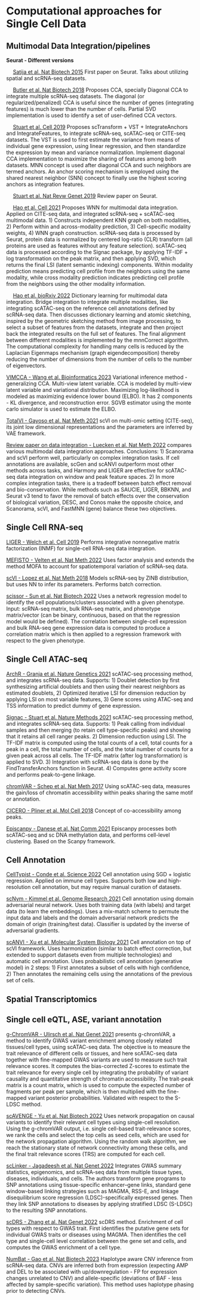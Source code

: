 # Computational approaches for Single Cell Data

## Multimodal Data Integration/pipelines

**Seurat - Different versions**

  &emsp; [Satija et al. Nat Biotech 2015](https://pubmed.ncbi.nlm.nih.gov/25867923/) First paper on Seurat. Talks about utilizing spatial and scRNA-seq datasets.
  
  &emsp; [Butler et al. Nat Biotech 2018](https://pubmed.ncbi.nlm.nih.gov/29608179/) Proposes CCA, specially Diagonal CCA to integrate multiple scRNA-seq datasets. The diagonal (or regularized/penalized) CCA is useful since the number of genes (integrating features) is much lower than the number of cells. Partial SVD implementation is used to identify a set of user-defined CCA vectors.
  
  &emsp; [Stuart et al. Cell 2019](https://pubmed.ncbi.nlm.nih.gov/31178118/) Proposes scTransform + VST + IntegrateAnchors and IntegrateFeatures, to integrate scRNA-seq, scATAC-seq or CITE-seq datasets. The VST is used to first estimate the variance from means of individual gene expression, using linear regression, and then standardize the expression by mean and variance normalization. Implement diagonal CCA implementation to maximize the sharing of features among both datasets. MNN concept is used after diagonal CCA and such neighbors are termed anchors. An anchor scoring mechanism is employed using the shared nearest neighbor (SNN) concept to finally use the highest scoring anchors as integration features.
  
  &emsp; [Stuart et al. Nat Revw Genet 2019](https://pubmed.ncbi.nlm.nih.gov/30696980/) Review paper on Seurat.
  
  &emsp; [Hao et al. Cell 2021](https://pubmed.ncbi.nlm.nih.gov/34062119/) Proposes WNN for multimodal data integration. Applied on CITE-seq data, and integrated scRNA-seq + scATAC-seq multimodal data. 1) Constructs independent KNN graph on both modalities, 2) Perform within and across-modality prediction, 3) Cell-specific modality weights, 4) WNN graph construction. scRNA-seq data is processed by Seurat, protein data is normalized by centered log-ratio (CLR) transform (all proteins are used as features without any feature selection). scATAC-seq data is processed according to the Signac package, by applying TF-IDF + log transformation on the peak matrix, and then applying SVD, which returns the final LSI (latent semantic indexing) components. Within modality prediction means predicting cell profile from the neighbors using the same modality, while cross modality prediction indicates predicting cell profile from the neighbors using the other modality information.
  
  &emsp; [Hao et al. bioRxiv 2022](https://www.biorxiv.org/content/10.1101/2022.02.24.481684v1) Dictionary learning for multimodal data integration. Bridge integration to integrate multiple modalities, like integrating scATAC-seq on the reference cell annotations defined by scRNA-seq data. Then discusses dictionary learning and atomic sketching, inspired by the geometric sketching method from image processing, to select a subset of features from the datasets, integrate and then project back the integrated results on the full set of features. The final alignment between different modalities is implemented by the mnnCorrect algorithm. The computational complexity for handling many cells is reduced by the Laplacian Eigenmaps mechanism (graph eigendecomposition) thereby reducing the number of dimensions from the number of cells to the number of eigenvectors.

[VIMCCA - Wang et al. Bioinformatics 2023](https://pubmed.ncbi.nlm.nih.gov/36622018/) Variational inference method - generalizing CCA. Multi-view latent variable. CCA is modeled by multi-view latent variable and variational distribution. Maximizing log-likelihood is modeled as maximizing evidence lower bound (ELBO). It has 2 components - KL divergence, and reconstruction error. SGVB estimator using the monte carlo simulator is used to estimate the ELBO.

[TotalVI - Gayoso et al. Nat Meth 2021](https://pubmed.ncbi.nlm.nih.gov/33589839/) scVI on multi-omic setting (CITE-seq), its joint low dimensional representations and the parameters are inferred by VAE framework.

[Review paper on data integration - Luecken et al. Nat Meth 2022](https://pubmed.ncbi.nlm.nih.gov/34949812/) compares various multimodal data integration approaches. Conclusions: 1) Scanorama and scVI perform well, particularly on complex integration tasks. If cell annotations are available, scGen and scANVI outperform most other methods across tasks, and Harmony and LIGER are effective for scATAC-seq data integration on window and peak feature spaces. 2) In more complex integration tasks, there is a tradeoff between batch effect removal and bio-conservation. While methods such as SAUCIE, LIGER, BBKNN, and Seurat v3 tend to favor the removal of batch effects over the conservation of biological variation, DESC, and Conos make the opposite choice, and Scanorama, scVI, and FastMNN (gene) balance these two objectives.

## Single Cell RNA-seq

[LIGER - Welch et al. Cell 2019](https://pubmed.ncbi.nlm.nih.gov/31178122/) Performs integrative nonnegative matrix factorization (INMF) for single-cell RNA-seq data integration.

[MEFISTO - Velten et al. Nat Meth 2022](https://pubmed.ncbi.nlm.nih.gov/35027765/) Uses factor analysis and extends the method MOFA to account for spatiotemporal variation of scRNA-seq data.

[scVI - Lopez et al. Nat Meth 2018](https://pubmed.ncbi.nlm.nih.gov/30504886/) Models scRNA-seq by ZINB distribution, but uses NN to infer its parameters. Performs batch correction. 

[scissor - Sun et al. Nat Biotech 2022](https://pubmed.ncbi.nlm.nih.gov/34764492/) Uses a network regression model to identify the cell populations/clusters associated with a given phenotype. Input: scRNA-seq matrix, bulk RNA-seq matrix, and phenotype matrix/vector (can be binary, continuous, based on that the regression model would be defined). The correlation between single-cell expression and bulk RNA-seq gene expression data is computed to produce a correlation matrix which is then applied to a regression framework with respect to the given phenotype.


## Single Cell ATAC-seq

[ArchR - Granja et al. Nature Genetics 2021](https://pubmed.ncbi.nlm.nih.gov/33633365/) scATAC-seq processing method, and integrates scRNA-seq data. Supports: 1) Doublet detection by first synthesizing artificial doublets and then using their nearest neighbors as estimated doublets, 2) Optimized iterative LSI for dimension reduction by applying LSI on most variable features, 3) Gene scores using ATAC-seq and TSS information to predict dummy of gene expression.

[Signac - Stuart et al. Nature Methods 2021](https://pubmed.ncbi.nlm.nih.gov/34725479/) scATAC-seq processing method, and integrates scRNA-seq data. Supports: 1) Peak calling from individual samples and then merging (to retain cell type-specific peaks) and showing that it retains all cell ranger peaks. 2) Dimension reduction using LSI. The TF-IDF matrix is computed using the total counts of a cell, total counts for a peak in a cell, the total number of cells, and the total number of counts for a given peak across all cells. The TF-IDF matrix (after log transformation) is applied to SVD. 3) Integration with scRNA-seq data is done by the FindTransferAnchors function in Seurat. 4) Computes gene activity score and performs peak-to-gene linkage.

[chromVAR - Schep et al. Nat Meth 2017](https://pubmed.ncbi.nlm.nih.gov/28825706/) Using scATAC-seq data, measures the gain/loss of chromatin accessibility within peaks sharing the same motif or annotation.

[CICERO - Pliner et al. Mol Cell 2018](https://pubmed.ncbi.nlm.nih.gov/30078726/) Concept of co-accessibility among peaks.

[Episcanpy - Danese et al. Nat Comm 2021](https://pubmed.ncbi.nlm.nih.gov/34471111/) Episcanpy processes both scATAC-seq and sc DNA methylation data, and performs cell-level clustering. Based on the Scanpy framework.

## Cell Annotation

[CellTypist - Conde et al. Science 2022](https://pubmed.ncbi.nlm.nih.gov/35549406/) Cell annotation using SGD + logistic regression. Applied on immune cell types. Supports both low and high-resolution cell annotation, but may require manual curation of datasets.

[scNym - Kimmel et al. Genome Research 2021](https://pubmed.ncbi.nlm.nih.gov/33627475/) Cell annotation using domain adversarial neural network. Uses both training data (with labels) and target data (to learn the embeddings). Uses a mix-match scheme to permute the input data and labels and the domain adversarial network predicts the domain of origin (training/test data). Classifier is updated by the inverse of adversarial gradients.

[scANVI - Xu et al. Molecular System Biology 2021](https://pubmed.ncbi.nlm.nih.gov/33491336/) Cell annotation on top of scVI framework. Uses harmonization (similar to batch effect correction, but extended to support datasets even from multiple technologies) and automatic cell annotation. Uses probabilistic cell annotation (generative model) in 2 steps: 1) First annotates a subset of cells with high confidence, 2) Then annotates the remaining cells using the annotations of the previous set of cells.


## Spatial Transcriptomics








## Single cell eQTL, ASE, variant annotation

[g-ChromVAR - Ulirsch et al. Nat Genet 2021](https://pubmed.ncbi.nlm.nih.gov/30858613/) presents g-chromVAR, a method to identify GWAS variant enrichment among closely related tissues/cell types, using scATAC-seq data. The objective is to measure the trait relevance of different cells or tissues, and here scATAC-seq data together with fine-mapped GWAS variants are used to measure such trait relevance scores. It computes the bias-corrected Z-scores to estimate the trait relevance for every single cell by integrating the probability of variant causality and quantitative strength of chromatin accessibility. The trait-peak matrix is a count matrix, which is used to compute the expected number of fragments per peak per sample, which is then multiplied with the fine-mapped variant posterior probabilities. Validated with respect to the S-LDSC method.

[scAVENGE - Yu et al. Nat Biotech 2022](https://pubmed.ncbi.nlm.nih.gov/35668323/) Uses network propagation on causal variants to identify their relevant cell types using single-cell resolution. Using the g-chromVAR output, i.e. single cell-based trait-relevance scores, we rank the cells and select the top cells as seed cells, which are used for the network propagation algorithm. Using the random walk algorithm, we reach the stationary state of network connectivity among these cells, and the final trait relevance scores (TRS) are computed for each cell.

[scLinker - Jagadeesh et al. Nat Genet 2022](https://pubmed.ncbi.nlm.nih.gov/36175791/) Integrates GWAS summary statistics, epigenomics, and scRNA-seq data from multiple tissue types, diseases, individuals, and cells. The authors transform gene programs to SNP annotations using tissue-specific enhancer–gene links, standard gene window-based linking strategies such as MAGMA, RSS-E, and linkage disequilibrium score regression (LDSC)-specifically expressed genes. Then they link SNP annotations to diseases by applying stratified LDSC (S-LDSC) to the resulting SNP annotations. 

[scDRS - Zhang et al. Nat Genet 2022](https://pubmed.ncbi.nlm.nih.gov/36050550/) scDRS method. Enrichment of cell types with respect to GWAS trait. First identifies the putative gene sets for individual GWAS traits or diseases using MAGMA. Then identifies the cell type and single-cell level correlation between the gene set and cells, and computes the GWAS enrichment of a cell type.

[NumBat - Gao et al. Nat Biotech 2023](https://pubmed.ncbi.nlm.nih.gov/36163550/) Haplotype aware CNV inference from scRNA-seq data. CNVs are inferred both from expression (expecting AMP and DEL to be associated with up/downregulation - FP for expression changes unrelated to CNV) and allele-specific (deviations of BAF - less affected by sample-specific variation). This method uses haplotype phasing prior to detecting CNVs.

